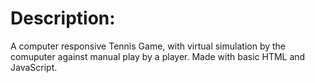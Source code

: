 # Description:
A computer responsive Tennis Game, with virtual simulation by the comuputer against manual play by a player. Made with basic HTML and JavaScript. 
